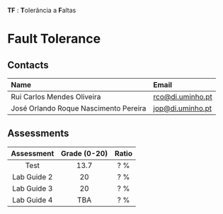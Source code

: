 **TF** : **T**olerância a **F**altas
# Fault Tolerance

## Contacts

| Name | Email |
| :------ | :-----------|
| Rui Carlos Mendes Oliveira | rco@di.uminho.pt |
| José Orlando Roque Nascimento Pereira | jop@di.uminho.pt |

## Assessments

| Assessment       | Grade (0-20) | Ratio |
| :-:              | :-:          |  :-:  |
| Test             | 13.7          |  ? % |
| Lab Guide 2      | 20           |  ? % |
| Lab Guide 3      | 20           |  ? % |
| Lab Guide 4      | TBA           |  ? % |
